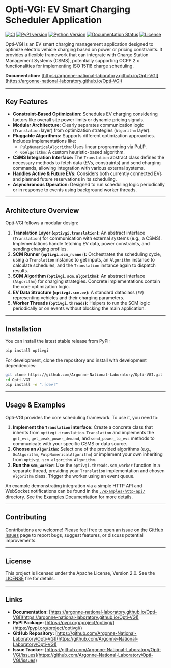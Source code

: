 # Opti-VGI: EV Smart Charging Scheduler Application

[![CI](https://github.com/Argonne-National-Laboratory/Opti-VGI/actions/workflows/python.yml/badge.svg)](https://github.com/Argonne-National-Laboratory/Opti-VGI/actions/workflows/python.yml)
[![PyPI version](https://badge.fury.io/py/optivgi.svg)](https://badge.fury.io/py/optivgi)
[![Python Version](https://img.shields.io/pypi/pyversions/optivgi.svg)](https://pypi.org/project/optivgi/)
[![Documentation Status](https://img.shields.io/badge/docs-latest-blue.svg)](https://argonne-national-laboratory.github.io/Opti-VGI)
[![License](https://img.shields.io/badge/License-Apache_2.0-blue.svg)](https://github.com/Argonne-National-Laboratory/Opti-VGI/blob/main/LICENSE)

Opti-VGI is an EV smart charging management application designed to optimize electric vehicle charging based on power or pricing constraints. It provides a flexible framework that can integrate with Charge Station Management Systems (CSMS), potentially supporting OCPP 2.x functionalities for implementing ISO 15118 charge scheduling.

**Documentation:** [https://argonne-national-laboratory.github.io/Opti-VGI](https://argonne-national-laboratory.github.io/Opti-VGI)

---

## Key Features

*   **Constraint-Based Optimization:** Schedules EV charging considering factors like overall site power limits or dynamic pricing signals.
*   **Modular Architecture:** Clearly separates communication logic (`Translation` layer) from optimization strategies (`Algorithm` layer).
*   **Pluggable Algorithms:** Supports different optimization approaches. Includes implementations like:
    *   `PulpNumericalAlgorithm`: Uses linear programming via PuLP.
    *   `GoAlgorithm`: A custom heuristic-based algorithm.
*   **CSMS Integration Interface:** The `Translation` abstract class defines the necessary methods to fetch data (EVs, constraints) and send charging commands, allowing integration with various external systems.
*   **Handles Active & Future EVs:** Considers both currently connected EVs and planned future reservations in its scheduling.
*   **Asynchronous Operation:** Designed to run scheduling logic periodically or in response to events using background worker threads.

---

## Architecture Overview

Opti-VGI follows a modular design:

1.  **Translation Layer (`optivgi.translation`):** An abstract interface (`Translation`) for communication with external systems (e.g., a CSMS). Implementations handle fetching EV data, power constraints, and sending charging profiles.
2.  **SCM Runner (`optivgi.scm_runner`):** Orchestrates the scheduling cycle, using a `Translation` instance to get inputs, an `Algorithm` instance to calculate schedules, and the `Translation` instance again to dispatch results.
3.  **SCM Algorithm (`optivgi.scm.algorithm`):** An abstract interface (`Algorithm`) for charging strategies. Concrete implementations contain the core optimization logic.
4.  **EV Data Structure (`optivgi.scm.ev`):** A standard dataclass (`EV`) representing vehicles and their charging parameters.
5.  **Worker Threads (`optivgi.threads`):** Helpers to run the SCM logic periodically or on events without blocking the main application.

---

## Installation

You can install the latest stable release from PyPI:

```bash
pip install optivgi
```

For development, clone the repository and install with development dependencies:

```bash
git clone https://github.com/Argonne-National-Laboratory/Opti-VGI.git
cd Opti-VGI
pip install -e ".[dev]"
```

---

## Usage & Examples

Opti-VGI provides the core scheduling framework. To use it, you need to:

1.  **Implement the `Translation` interface:** Create a concrete class that inherits from `optivgi.translation.Translation` and implements the `get_evs`, `get_peak_power_demand`, and `send_power_to_evs` methods to communicate with your specific CSMS or data source.
2.  **Choose an `Algorithm`:** Select one of the provided algorithms (e.g., `GoAlgorithm`, `PulpNumericalAlgorithm`) or implement your own inheriting from `optivgi.scm.algorithm.Algorithm`.
3.  **Run the `scm_worker`:** Use the `optivgi.threads.scm_worker` function in a separate thread, providing your `Translation` implementation and chosen `Algorithm` class. Trigger the worker using an event queue.

An example demonstrating integration via a simple HTTP API and WebSocket notifications can be found in the [`./examples/http-api/`](./examples/http-api/) directory. See the [Examples Documentation](https://argonne-national-laboratory.github.io/Opti-VGI/examples/index.html) for more details.

---

## Contributing

Contributions are welcome! Please feel free to open an issue on the [GitHub Issues](https://github.com/Argonne-National-Laboratory/Opti-VGI/issues) page to report bugs, suggest features, or discuss potential improvements.

---

## License

This project is licensed under the Apache License, Version 2.0. See the [LICENSE](./LICENSE) file for details.

---

## Links

*   **Documentation:** [https://argonne-national-laboratory.github.io/Opti-VGI](https://argonne-national-laboratory.github.io/Opti-VGI)
*   **PyPI Package:** [https://pypi.org/project/optivgi/](https://pypi.org/project/optivgi/)
*   **GitHub Repository:** [https://github.com/Argonne-National-Laboratory/Opti-VGI](https://github.com/Argonne-National-Laboratory/Opti-VGI)
*   **Issue Tracker:** [https://github.com/Argonne-National-Laboratory/Opti-VGI/issues](https://github.com/Argonne-National-Laboratory/Opti-VGI/issues)
